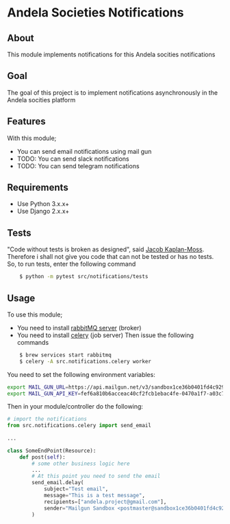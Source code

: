 # Andela Societies Notifications
## About
This module implements notifications for this Andela socities notifications
## Goal
The goal of this project is to implement notifications asynchronously in the Andela socities platform
## Features
With this module;
- You can send email notifications using mail gun
- TODO: You can send slack notifications
- TODO: You can send telegram notifications
## Requirements
- Use Python 3.x.x+
- Use Django 2.x.x+
## Tests
"Code without tests is broken as designed", said  [Jacob Kaplan-Moss](https://jacobian.org/writing/django-apps-with-buildout/#s-create-a-test-wrapper). Therefore i shall not give you code that
can not be tested or has no tests. So, to run tests, enter the following command
```sh 
    $ python -m pytest src/notifications/tests
```
## Usage
To use this module;
- You need to install [rabbitMQ server](https://www.rabbitmq.com/install-standalone-mac.html) (broker)
- You need to install [celery](http://docs.celeryproject.org/en/latest/getting-started/first-steps-with-celery.html) (job server)
Then issue the following commands
```sh
    $ brew services start rabbitmq
    $ celery -A src.notifications.celery worker
```
You need to set the following environment variables:
```bash
export MAIL_GUN_URL=https://api.mailgun.net/v3/sandbox1ce36b0401fd4c929ee864bc19bf44e7.mailgun.org/messages
export MAIL_GUN_API_KEY=fef6a810b6acceac40cf2fcb1ebac4fe-0470a1f7-a03c7123
```
Then in your module/controller do the following:
```python
# import the notifications
from src.notifications.celery import send_email
   
...

class SomeEndPoint(Resource):
    def post(self):
        # some other business logic here
        ...
        # At this point you need to send the email
        send_email.delay(
            subject="Test email",
            message="This is a test message",
            recipients=["andela.project@gmail.com"],
            sender="Mailgun Sandbox <postmaster@sandbox1ce36b0401fd4c929ee864bc19bf44e7.mailgun.org>"
        )
```